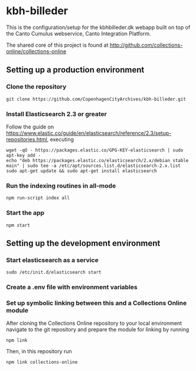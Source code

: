 # kbh-billeder

This is the configuration/setup for the kbhbilleder.dk webapp built on top of
the Canto Cumulus webservice, Canto Integration Platform.

The shared core of this project is found at
http://github.com/collections-online/collections-online

## Setting up a production environment

### Clone the repository

```
git clone https://github.com/CopenhagenCityArchives/kbh-billeder.git
```

### Install Elasticsearch 2.3 or greater

Follow the guide on https://www.elastic.co/guide/en/elasticsearch/reference/2.3/setup-repositories.html, executing

```
wget -qO - https://packages.elastic.co/GPG-KEY-elasticsearch | sudo apt-key add -
echo "deb https://packages.elastic.co/elasticsearch/2.x/debian stable main" | sudo tee -a /etc/apt/sources.list.d/elasticsearch-2.x.list
sudo apt-get update && sudo apt-get install elasticsearch
```

### Run the indexing routines in all-mode

```
npm run-script index all
```


### Start the app

```
npm start
```

## Setting up the development environment

### Start elasticsearch as a service

```
sudo /etc/init.d/elasticsearch start
```

### Create a .env file with environment variables

### Set up symbolic linking between this and a Collections Online module

After cloning the Collections Online repository to your local environment
navigate to the git repository and prepare the module for linking by running

```
npm link
```

Then, in this repository run

```
npm link collections-online
```
